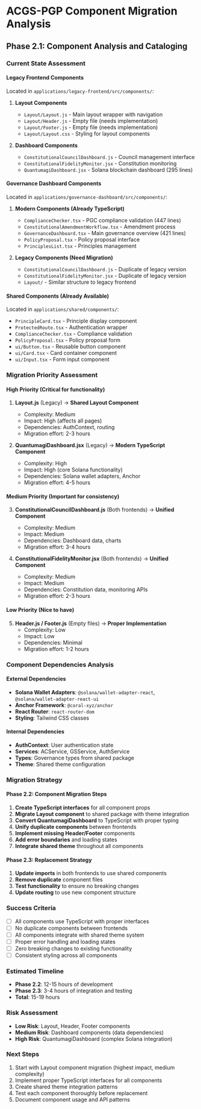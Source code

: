 # ACGS-PGP Component Migration Analysis

## Phase 2.1: Component Analysis and Cataloging

### Current State Assessment

#### Legacy Frontend Components
Located in `applications/legacy-frontend/src/components/`:

1. **Layout Components**
   - `Layout/Layout.js` - Main layout wrapper with navigation
   - `Layout/Header.js` - Empty file (needs implementation)
   - `Layout/Footer.js` - Empty file (needs implementation)
   - `Layout/Layout.css` - Styling for layout components

2. **Dashboard Components**
   - `ConstitutionalCouncilDashboard.js` - Council management interface
   - `ConstitutionalFidelityMonitor.jsx` - Constitution monitoring
   - `QuantumagiDashboard.jsx` - Solana blockchain dashboard (295 lines)

#### Governance Dashboard Components
Located in `applications/governance-dashboard/src/components/`:

1. **Modern Components (Already TypeScript)**
   - `ComplianceChecker.tsx` - PGC compliance validation (447 lines)
   - `ConstitutionalAmendmentWorkflow.tsx` - Amendment process
   - `GovernanceDashboard.tsx` - Main governance overview (421 lines)
   - `PolicyProposal.tsx` - Policy proposal interface
   - `PrinciplesList.tsx` - Principles management

2. **Legacy Components (Need Migration)**
   - `ConstitutionalCouncilDashboard.js` - Duplicate of legacy version
   - `ConstitutionalFidelityMonitor.jsx` - Duplicate of legacy version
   - `Layout/` - Similar structure to legacy frontend

#### Shared Components (Already Available)
Located in `applications/shared/components/`:
- `PrincipleCard.tsx` - Principle display component
- `ProtectedRoute.tsx` - Authentication wrapper
- `ComplianceChecker.tsx` - Compliance validation
- `PolicyProposal.tsx` - Policy proposal form
- `ui/Button.tsx` - Reusable button component
- `ui/Card.tsx` - Card container component
- `ui/Input.tsx` - Form input component

### Migration Priority Assessment

#### High Priority (Critical for functionality)
1. **Layout.js** (Legacy) → **Shared Layout Component**
   - Complexity: Medium
   - Impact: High (affects all pages)
   - Dependencies: AuthContext, routing
   - Migration effort: 2-3 hours

2. **QuantumagiDashboard.jsx** (Legacy) → **Modern TypeScript Component**
   - Complexity: High
   - Impact: High (core Solana functionality)
   - Dependencies: Solana wallet adapters, Anchor
   - Migration effort: 4-5 hours

#### Medium Priority (Important for consistency)
3. **ConstitutionalCouncilDashboard.js** (Both frontends) → **Unified Component**
   - Complexity: Medium
   - Impact: Medium
   - Dependencies: Dashboard data, charts
   - Migration effort: 3-4 hours

4. **ConstitutionalFidelityMonitor.jsx** (Both frontends) → **Unified Component**
   - Complexity: Medium
   - Impact: Medium
   - Dependencies: Constitution data, monitoring APIs
   - Migration effort: 2-3 hours

#### Low Priority (Nice to have)
5. **Header.js / Footer.js** (Empty files) → **Proper Implementation**
   - Complexity: Low
   - Impact: Low
   - Dependencies: Minimal
   - Migration effort: 1-2 hours

### Component Dependencies Analysis

#### External Dependencies
- **Solana Wallet Adapters**: `@solana/wallet-adapter-react`, `@solana/wallet-adapter-react-ui`
- **Anchor Framework**: `@coral-xyz/anchor`
- **React Router**: `react-router-dom`
- **Styling**: Tailwind CSS classes

#### Internal Dependencies
- **AuthContext**: User authentication state
- **Services**: ACService, GSService, AuthService
- **Types**: Governance types from shared package
- **Theme**: Shared theme configuration

### Migration Strategy

#### Phase 2.2: Component Migration Steps
1. **Create TypeScript interfaces** for all component props
2. **Migrate Layout component** to shared package with theme integration
3. **Convert QuantumagiDashboard** to TypeScript with proper typing
4. **Unify duplicate components** between frontends
5. **Implement missing Header/Footer** components
6. **Add error boundaries** and loading states
7. **Integrate shared theme** throughout all components

#### Phase 2.3: Replacement Strategy
1. **Update imports** in both frontends to use shared components
2. **Remove duplicate** component files
3. **Test functionality** to ensure no breaking changes
4. **Update routing** to use new component structure

### Success Criteria
- [ ] All components use TypeScript with proper interfaces
- [ ] No duplicate components between frontends
- [ ] All components integrate with shared theme system
- [ ] Proper error handling and loading states
- [ ] Zero breaking changes to existing functionality
- [ ] Consistent styling across all components

### Estimated Timeline
- **Phase 2.2**: 12-15 hours of development
- **Phase 2.3**: 3-4 hours of integration and testing
- **Total**: 15-19 hours

### Risk Assessment
- **Low Risk**: Layout, Header, Footer components
- **Medium Risk**: Dashboard components (data dependencies)
- **High Risk**: QuantumagiDashboard (complex Solana integration)

### Next Steps
1. Start with Layout component migration (highest impact, medium complexity)
2. Implement proper TypeScript interfaces for all components
3. Create shared theme integration patterns
4. Test each component thoroughly before replacement
5. Document component usage and API patterns
